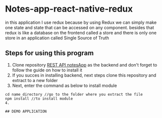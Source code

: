 # Notes-app-react-native-redux
in this application I use redux because by using Redux we can simply make one state and state that can be accessed on any component. besides that redux is like a database on the frontend called a store and there is only one store in an application called Single Source of Truth
## Steps for using this program
1. Clone repository [REST API notesApp](https://github.com/ilhamyoga/notes-app-react-native-redux) as the backend and don't forget to follow the guide on how to install it
2. If you succes in installing backend, next steps clone this repository and extract to a new folder
3. Next, enter the command as below to install module 
```
cd name_directory //go to the folder where you extract the file
npm install //to install module
4. 

## DEMO APPLICATION

